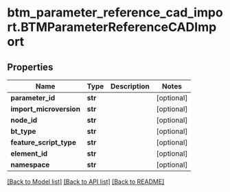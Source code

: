 # btm_parameter_reference_cad_import.BTMParameterReferenceCADImport

## Properties
Name | Type | Description | Notes
------------ | ------------- | ------------- | -------------
**parameter_id** | **str** |  | [optional] 
**import_microversion** | **str** |  | [optional] 
**node_id** | **str** |  | [optional] 
**bt_type** | **str** |  | [optional] 
**feature_script_type** | **str** |  | [optional] 
**element_id** | **str** |  | [optional] 
**namespace** | **str** |  | [optional] 

[[Back to Model list]](../README.md#documentation-for-models) [[Back to API list]](../README.md#documentation-for-api-endpoints) [[Back to README]](../README.md)


